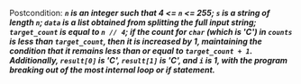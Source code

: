 Postcondition: ***`n` is an integer such that 4 <= `n` <= 255; `s` is a string of length `n`; `data` is a list obtained from splitting the full input string; `target_count` is equal to `n // 4`; if the count for `char` (which is 'C') in `counts` is less than `target_count`, then it is increased by 1, maintaining the condition that it remains less than or equal to `target_count + 1`. Additionally, `result[0]` is 'C', `result[1]` is 'C', and `i` is 1, with the program breaking out of the most internal loop or if statement.***